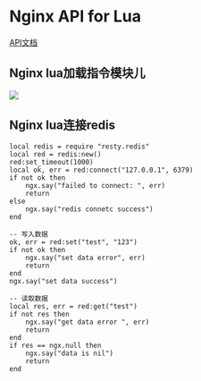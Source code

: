 # Nginx API for Lua

[API文档](https://github.com/openresty/lua-nginx-module#nginx-api-for-lua)

## Nginx lua加载指令模块儿

![](https://pic2.zhimg.com/80/v2-77b10c21fcbf91d828a0f85c4fba60b5_1440w.jpg)

## Nginx lua连接redis

```shell
local redis = require "resty.redis"
local red = redis:new()
red:set_timeout(1000)
local ok, err = red:connect("127.0.0.1", 6379)
if not ok then
    ngx.say("failed to connect: ", err)
    return
else
    ngx.say("redis connetc success")
end

-- 写入数据
ok, err = red:set("test", "123")
if not ok then
    ngx.say("set data error", err)
    return
end
ngx.say("set data success")

-- 读取数据
local res, err = red:get("test")
if not res then
    ngx.say("get data error ", err)
    return
end
if res == ngx.null then
    ngx.say("data is nil")
    return
end
```

# 
